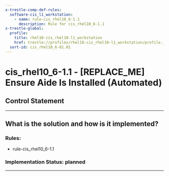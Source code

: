 ```yaml
---
x-trestle-comp-def-rules:
  software-cis_l1_workstation:
    - name: rule-cis_rhel10_6-1.1
      description: Rule for cis_rhel10_6-1.1
x-trestle-global:
  profile:
    title: rhel10-cis_rhel10-l1_workstation
    href: trestle://profiles/rhel10-cis_rhel10-l1_workstation/profile.json
  sort-id: cis_rhel10_6-01.01
---
```


# cis_rhel10_6-1.1 - \[REPLACE_ME\] Ensure Aide Is Installed (Automated)

## Control Statement

______________________________________________________________________

## What is the solution and how is it implemented?

<!-- For implementation status enter one of: implemented, partial, planned, alternative, not-applicable -->

<!-- Note that the list of rules under ### Rules: is read-only and changes will not be captured after assembly to JSON -->

<!-- Add control implementation description here for control: cis_rhel10_6-1.1 -->

### Rules:

  - rule-cis_rhel10_6-1.1

### Implementation Status: planned

______________________________________________________________________
